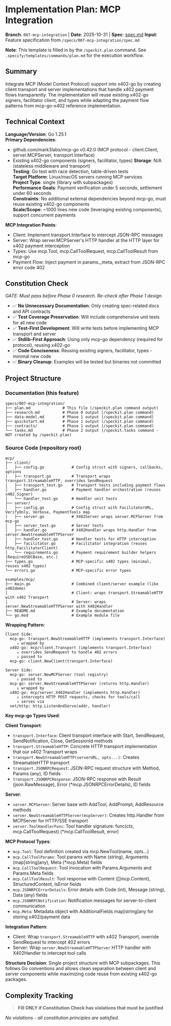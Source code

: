 # Implementation Plan: MCP Integration

**Branch**: `007-mcp-integration` | **Date**: 2025-10-31 | **Spec**: [spec.md](./spec.md)
**Input**: Feature specification from `/specs/007-mcp-integration/spec.md`

**Note**: This template is filled in by the `/speckit.plan` command. See `.specify/templates/commands/plan.md` for the execution workflow.

## Summary

Integrate MCP (Model Context Protocol) support into x402-go by creating client transport and server implementations that handle x402 payment flows transparently. The implementation will reuse existing x402-go signers, facilitator client, and types while adapting the payment flow patterns from mcp-go-x402 reference implementation.

## Technical Context

**Language/Version**: Go 1.25.1  
**Primary Dependencies**: 
  - github.com/mark3labs/mcp-go v0.42.0 (MCP protocol - client.Client, server.MCPServer, transport.Interface)
  - Existing x402-go components (signers, facilitator, types)
**Storage**: N/A (stateless middleware and transport)  
**Testing**: Go test with race detection, table-driven tests  
**Target Platform**: Linux/macOS servers running MCP services  
**Project Type**: single (library with subpackages)  
**Performance Goals**: Payment verification under 5 seconds, settlement under 60 seconds  
**Constraints**: No additional external dependencies beyond mcp-go, must reuse existing x402-go components  
**Scale/Scope**: ~1000 lines new code (leveraging existing components), support concurrent payments

**MCP Integration Points**:
  - Client: Implement transport.Interface to intercept JSON-RPC messages
  - Server: Wrap server.MCPServer's HTTP handler at the HTTP layer for x402 payment interception
  - Types: Use mcp.Tool, mcp.CallToolRequest, mcp.CallToolResult from mcp-go
  - Payment Flow: Inject payment in params._meta, extract from JSON-RPC error code 402

## Constitution Check

*GATE: Must pass before Phase 0 research. Re-check after Phase 1 design.*

- ✅ **No Unnecessary Documentation**: Only creating spec-related docs and API contracts
- ✅ **Test Coverage Preservation**: Will include comprehensive unit tests for all new code
- ✅ **Test-First Development**: Will write tests before implementing MCP transport and server
- ✅ **Stdlib-First Approach**: Using only mcp-go dependency (required for protocol), reusing x402-go
- ✅ **Code Conciseness**: Reusing existing signers, facilitator, types - minimal new code
- ✅ **Binary Cleanup**: Examples will be tested but binaries not committed

## Project Structure

### Documentation (this feature)

```text
specs/007-mcp-integration/
├── plan.md              # This file (/speckit.plan command output)
├── research.md          # Phase 0 output (/speckit.plan command)
├── data-model.md        # Phase 1 output (/speckit.plan command)
├── quickstart.md        # Phase 1 output (/speckit.plan command)
├── contracts/           # Phase 1 output (/speckit.plan command)
└── tasks.md             # Phase 2 output (/speckit.tasks command - NOT created by /speckit.plan)
```

### Source Code (repository root)

```text
mcp/
├── client/
│   ├── config.go            # Config struct with signers, callbacks, options
│   ├── transport.go         # Transport wraps transport.StreamableHTTP, overrides SendRequest
│   ├── transport_test.go    # Transport tests including payment flows
│   ├── handler.go           # Payment handler orchestration (reuses x402.Signer)
│   └── handler_test.go      # Handler unit tests
├── server/
│   ├── config.go            # Config struct with FacilitatorURL, VerifyOnly, Verbose, PaymentTools map
│   ├── server.go            # X402Server wraps server.MCPServer from mcp-go
│   ├── server_test.go       # Server tests
│   ├── handler.go           # X402Handler wraps http.Handler from server.NewStreamableHTTPServer
│   ├── handler_test.go      # Handler tests for HTTP interception
│   ├── facilitator.go       # Facilitator integration (reuses http.FacilitatorClient)
│   └── requirements.go      # Payment requirement builder helpers (RequireUSDCBase, etc.)
├── types.go                 # MCP-specific x402 types (minimal, reuses x402 types)
└── errors.go                # MCP-specific error types

examples/mcp/
├── main.go                  # Combined client/server example (like x402demo)
│                            # Client: wraps transport.StreamableHTTP with x402 Transport
│                            # Server: wraps server.NewStreamableHTTPServer with X402Handler
├── README.md                # Example documentation
└── go.mod                   # Example module file
```

**Wrapping Pattern**:
```
Client Side:
  mcp-go: transport.NewStreamableHTTP (implements transport.Interface)
     ↓ wrapped by
  x402-go: mcp/client.Transport (implements transport.Interface)
     ↓ overrides SendRequest to handle 402 errors
     ↓ passed to
  mcp-go: client.NewClient(transport.Interface)

Server Side:
  mcp-go: server.NewMCPServer (tool registry)
     ↓ passed to
  mcp-go: server.NewStreamableHTTPServer (returns http.Handler)
     ↓ wrapped by
  x402-go: mcp/server.X402Handler (implements http.Handler)
     ↓ intercepts HTTP POST requests, checks for tools/call
     ↓ serves via
  net/http: http.ListenAndServe(addr, handler)
```

**Key mcp-go Types Used**:

**Client Transport**:
- `transport.Interface`: Client transport interface with Start, SendRequest, SendNotification, Close, GetSessionId methods
- `transport.StreamableHTTP`: Concrete HTTP transport implementation that our x402 Transport wraps
- `transport.NewStreamableHTTP(serverURL, opts...)`: Creates StreamableHTTP transport
- `transport.JSONRPCRequest`: JSON-RPC request structure with Method, Params (any), ID fields
- `transport.JSONRPCResponse`: JSON-RPC response with Result (json.RawMessage), Error (*mcp.JSONRPCErrorDetails), ID fields

**Server**:
- `server.MCPServer`: Server base with AddTool, AddPrompt, AddResource methods
- `server.NewStreamableHTTPServer(mcpServer)`: Creates http.Handler from MCPServer for HTTP/SSE transport
- `server.ToolHandlerFunc`: Tool handler signature: func(ctx, mcp.CallToolRequest) (*mcp.CallToolResult, error)

**MCP Protocol Types**:
- `mcp.Tool`: Tool definition created via mcp.NewTool(name, opts...)
- `mcp.CallToolParams`: Tool params with Name (string), Arguments (map[string]any), Meta (*mcp.Meta) fields
- `mcp.CallToolRequest`: Tool invocation with Params.Arguments and Params.Meta fields
- `mcp.CallToolResult`: Tool response with Content ([]mcp.Content), StructuredContent, IsError fields
- `mcp.JSONRPCErrorDetails`: Error details with Code (int), Message (string), Data (any) fields
- `mcp.JSONRPCNotification`: Notification messages for server-to-client communication
- `mcp.Meta`: Metadata object with AdditionalFields map[string]any for storing x402/payment data

**Integration Pattern**:
- Client: Wrap `transport.StreamableHTTP` with x402 Transport, override SendRequest to intercept 402 errors
- Server: Wrap `server.NewStreamableHTTPServer` HTTP handler with X402Handler to intercept tool calls

**Structure Decision**: Single project structure with MCP subpackages. This follows Go conventions and allows clean separation between client and server components while maximizing code reuse from existing x402-go packages.

## Complexity Tracking

> **Fill ONLY if Constitution Check has violations that must be justified**

*No violations - all constitution principles are satisfied.*
